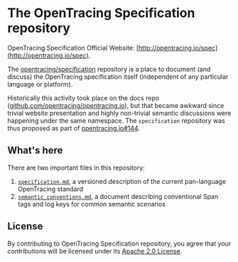 # The OpenTracing Specification repository

OpenTracing Specification Official Website: [http://opentracing.io/spec](http://opentracing.io/spec).

The [opentracing/specification](https://github.com/opentracing/specification) repository is a place to document (and discuss) the OpenTracing specification itself (independent of any particular language or platform).

Historically this activity took place on the docs repo ([github.com/opentracing/opentracing.io](https://github.com/opentracing/opentracing.io)), but that became awkward since trivial website presentation and highly non-trivial semantic discussions were happening under the same namespace. The `specification` repository was thus proposed as part of [opentracing.io#144](https://github.com/opentracing/opentracing.io/issues/144).

## What's here

There are two important files in this repository:

1. [`specification.md`](./specification.md), a versioned description of the current pan-language OpenTracing standard
1. [`semantic_conventions.md`](./semantic_conventions.md), a document describing conventional Span tags and log keys for common semantic scenarios

## License

By contributing to OpenTracing Specification repository, you agree that your contributions will be licensed under its [Apache 2.0 License](https://github.com/opentracing/specification/blob/master/LICENSE).
